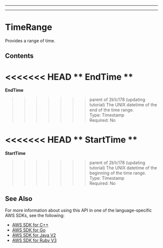 --------

--------

# TimeRange<a name="API_TimeRange"></a>

Provides a range of time\.

## Contents<a name="API_TimeRange_Contents"></a>

<<<<<<< HEAD
 ** EndTime **   <a name="Kendra-Type-TimeRange-EndTime"></a>
=======
 **EndTime**   <a name="Kendra-Type-TimeRange-EndTime"></a>
>>>>>>> parent of 2b1c178 (updating tutorial)
The UNIX datetime of the end of the time range\.  
Type: Timestamp  
Required: No

<<<<<<< HEAD
 ** StartTime **   <a name="Kendra-Type-TimeRange-StartTime"></a>
=======
 **StartTime**   <a name="Kendra-Type-TimeRange-StartTime"></a>
>>>>>>> parent of 2b1c178 (updating tutorial)
The UNIX datetime of the beginning of the time range\.  
Type: Timestamp  
Required: No

## See Also<a name="API_TimeRange_SeeAlso"></a>

For more information about using this API in one of the language\-specific AWS SDKs, see the following:
+  [ AWS SDK for C\+\+](https://docs.aws.amazon.com/goto/SdkForCpp/kendra-2019-02-03/TimeRange) 
+  [ AWS SDK for Go](https://docs.aws.amazon.com/goto/SdkForGoV1/kendra-2019-02-03/TimeRange) 
+  [ AWS SDK for Java V2](https://docs.aws.amazon.com/goto/SdkForJavaV2/kendra-2019-02-03/TimeRange) 
+  [ AWS SDK for Ruby V3](https://docs.aws.amazon.com/goto/SdkForRubyV3/kendra-2019-02-03/TimeRange) 